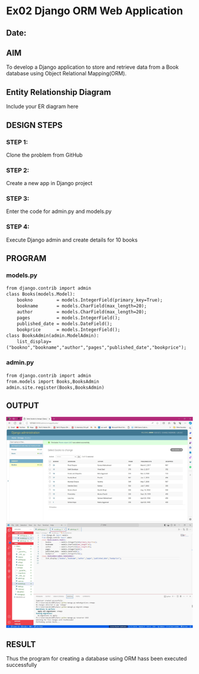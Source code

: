 # Ex02 Django ORM Web Application
## Date: 

## AIM
To develop a Django application to store and retrieve data from a Book database using Object Relational Mapping(ORM).

## Entity Relationship Diagram

Include your ER diagram here

## DESIGN STEPS

### STEP 1:
Clone the problem from GitHub

### STEP 2:
Create a new app in Django project

### STEP 3:
Enter the code for admin.py and models.py

### STEP 4:
Execute Django admin and create details for 10 books

## PROGRAM
### models.py
```from django.db import models
from django.contrib import admin
class Books(models.Model):
	bookno         = models.IntegerField(primary_key=True);
	bookname       = models.CharField(max_length=20);
	author         = models.CharField(max_length=20);
	pages          = models.IntegerField();
	published_date = models.DateField();
	bookprice      = models.IntegerField();
class BooksAdmin(admin.ModelAdmin):
	list_display=("bookno","bookname","author","pages","published_date","bookprice");

```
### admin.py
```
from django.contrib import admin
from.models import Books,BooksAdmin
admin.site.register(Books,BooksAdmin)
```
## OUTPUT
![alt text](op1-1.jpg)
![alt text](op2-1.jpg) 


## RESULT
Thus the program for creating a database using ORM hass been executed successfully
